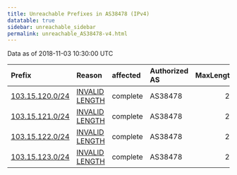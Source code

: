 ```yaml
---
title: Unreachable Prefixes in AS38478 (IPv4)
datatable: true
sidebar: unreachable_sidebar
permalink: unreachable_AS38478-v4.html
---
```


Data as of 2018-11-03 10:30:00 UTC


<div class="datatable-begin"></div>

| Prefix                                                   | Reason                                                                                                    | affected   | Authorized AS   |   MaxLength | Anchor                                       |   unreachable /24s |
|:---------------------------------------------------------|:----------------------------------------------------------------------------------------------------------|:-----------|:----------------|------------:|:---------------------------------------------|-------------------:|
| [103.15.120.0/24](https://stat.ripe.net/103.15.120.0/24) | [INVALID LENGTH](https://rpki-validator.ripe.net/announcement-preview?asn=AS38478&prefix=103.15.120.0/24) | complete   | AS38478         |          22 | [APNIC](unreachable_APNIC_RPKI_Root-v4.html) |                  1 |
| [103.15.121.0/24](https://stat.ripe.net/103.15.121.0/24) | [INVALID LENGTH](https://rpki-validator.ripe.net/announcement-preview?asn=AS38478&prefix=103.15.121.0/24) | complete   | AS38478         |          22 | [APNIC](unreachable_APNIC_RPKI_Root-v4.html) |                  1 |
| [103.15.122.0/24](https://stat.ripe.net/103.15.122.0/24) | [INVALID LENGTH](https://rpki-validator.ripe.net/announcement-preview?asn=AS38478&prefix=103.15.122.0/24) | complete   | AS38478         |          22 | [APNIC](unreachable_APNIC_RPKI_Root-v4.html) |                  1 |
| [103.15.123.0/24](https://stat.ripe.net/103.15.123.0/24) | [INVALID LENGTH](https://rpki-validator.ripe.net/announcement-preview?asn=AS38478&prefix=103.15.123.0/24) | complete   | AS38478         |          22 | [APNIC](unreachable_APNIC_RPKI_Root-v4.html) |                  1 |

<div class="datatable-end"></div>